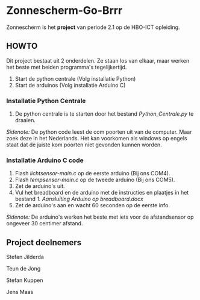 # Zonnescherm-Go-Brrr

Zonnescherm is het **project** van periode 2.1 op de HBO-ICT opleiding.

## HOWTO

Dit project bestaat uit 2 onderdelen. Ze staan los van elkaar, maar werken het beste met beiden programma's tegelijkertijd.

1. Start de python centrale (Volg installatie Python)
2. Start de arduinos (Volg installatie Arduino C)

### Installatie Python Centrale

1. De python centrale is te starten door het bestand _Python_Centrale.py_ te draaien.

_Sidenote:_ De python code leest de com poorten uit van de computer. Maar zoek deze in het Nederlands. Het kan voorkomen als windows op engels staat dat de juiste kom poorten niet gevonden kunnen worden.

### Installatie Arduino C code

1. Flash _lichtsensor-main.c_ op de eerste arduino (Bij ons COM4).
2. Flash _tempsensor-main.c_ op de tweede arduino (Bij ons COM5).
3. Zet de arduino's uit.
4. Vul het breadboard en de arduino met de instructies en plaatjes in het bestand _1. Aansluiting Arduino op breadboard.docx_
5. Zet de arduino's aan en wacht 60 seconden op de eerste info.

_Sidenote:_ De arduino's werken het beste met iets voor de afstandsensor op ongeveer 30 centimer afstand.

## Project deelnemers

Stefan Jilderda

Teun de Jong

Stefan Kuppen

Jens Maas
